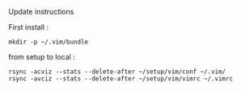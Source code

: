 Update instructions

First install :

```
mkdir -p ~/.vim/bundle
```

from setup to local :

```
rsync -acviz --stats --delete-after ~/setup/vim/conf ~/.vim/
rsync -avciz --stats --delete-after ~/setup/vim/vimrc ~/.vimrc
```
